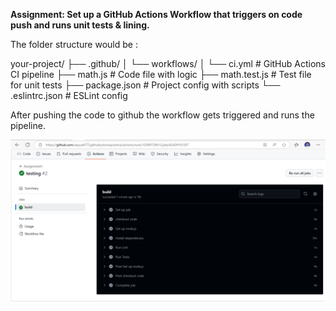 **Assignment: Set up a GitHub Actions Workflow that triggers on code push and runs unit tests & lining.**

The folder structure would be :

your-project/
├── .github/
│   └── workflows/
│       └── ci.yml              # GitHub Actions CI pipeline
├── math.js                     # Code file with logic
├── math.test.js                # Test file for unit tests
├── package.json                # Project config with scripts
└── .eslintrc.json              # ESLint config


After pushing the code to github the workflow gets triggered and runs the pipeline.

![alt text](image.png)